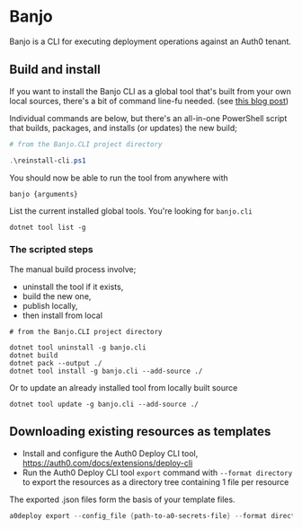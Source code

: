 # Banjo
Banjo is a CLI for executing deployment operations against an Auth0 tenant.

## Build and install
If you want to install the Banjo CLI as a global tool that's built from your own local sources, there's a bit of command line-fu needed.
(see [this blog post](https://www.meziantou.net/2018/06/11/how-to-publish-a-dotnet-global-tool-with-dotnet-core-2-1))

Individual commands are below, but there's an all-in-one PowerShell script that builds, packages, and installs (or updates) the new build;
```powershell
# from the Banjo.CLI project directory

.\reinstall-cli.ps1
```

You should now be able to run the tool from anywhere with
```
banjo {arguments}
```

List the current installed global tools. You're looking for `banjo.cli`
```
dotnet tool list -g
```

### The scripted steps
The manual build process involve;
* uninstall the tool if it exists,
* build the new one,
* publish locally,
* then install from local

```
# from the Banjo.CLI project directory

dotnet tool uninstall -g banjo.cli
dotnet build
dotnet pack --output ./
dotnet tool install -g banjo.cli --add-source ./
```
Or to update an already installed tool from locally built source
```
dotnet tool update -g banjo.cli --add-source ./
```

## Downloading existing resources as templates
* Install and configure the Auth0 Deploy CLI tool, https://auth0.com/docs/extensions/deploy-cli
* Run the Auth0 Deploy CLI tool `export` command with `--format directory` to export the resources as a directory tree containing 1 file per resource

The exported .json files form the basis of your template files.

```powershell
a0deploy export --config_file {path-to-a0-secrets-file} --format directory --output_folder {output-folder}
```